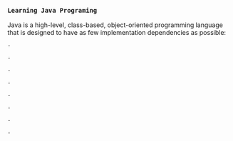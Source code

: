 ### `Learning Java Programing`

Java is a high-level, class-based, object-oriented programming language that is designed to have as few implementation dependencies as possible:

	- 
	
	- 
	
	- 
	
	- 
	
	- 
	
	- 
	
	- 
	
	- 